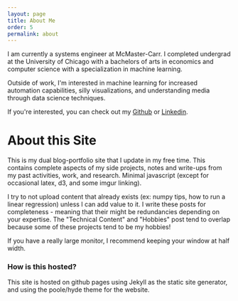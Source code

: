 ```yaml
---
layout: page
title: About Me
order: 5
permalink: about
---
```


I am currently a systems engineer at McMaster-Carr. I completed undergrad at the University of Chicago with a bachelors of arts in economics and computer science with a specialization in machine learning. 

Outside of work, I'm interested in machine learning for increased automation capabilities, silly visualizations, and understanding media through data science techniques. 

If you're interested, you can check out my [Github](https://github.com/tedkim97) or [Linkedin](https://www.linkedin.com/in/ted-kim/).

# About this Site
This is my dual blog-portfolio site that I update in my free time. This contains complete aspects of my side projects, notes and write-ups from my past activities, work, and research. Minimal javascript (except for occasional latex, d3, and some imgur linking).

I try to not upload content that already exists (ex: numpy tips, how to run a linear regression) unless I can add value to it. I write these posts for completeness - meaning that their might be redundancies depending on your expertise. The "Technical Content" and "Hobbies" post tend to overlap because some of these projects tend to be my hobbies!

If you have a really large monitor, I recommend keeping your window at half width.

### How is this hosted?
This site is hosted on github pages using Jekyll as the static site generator, and using the poole/hyde theme for the website.